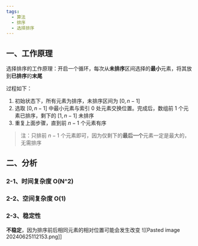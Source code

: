 ```yaml
---
tags:
  - 算法
  - 排序
  - 选择排序
---
```

## 一、工作原理
选择排序的工作原理：开启一个循环，每次从**未排序**区间选择的**最小**元素，将其放到**已排序**的**末尾**

过程如下：
1. 初始状态下，所有元素为排序，未排序区间为 $[0,n-1]$
2. 选取 $[0,n-1]$ 中最小元素与索引 $0$ 处元素交换位置。完成后，数组前 $1$ 个元素已排序，剩下的 $[1,n-1]$ 未排序
3. 重复上面步骤，直到前 $n-1$ 个元素有序

> 注：只排前 $n-1$ 个元素即可，因为仅剩下的**最后一个**元素一定是最大的，无需排序

## 二、分析
### 2-1、时间复杂度 O(N^2)
### 2-2、空间复杂度 O(1)
### 2-3、稳定性
**不稳定**，因为排序前后相同元素的相对位置可能会发生改变
![[Pasted image 20240625112153.png]]